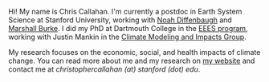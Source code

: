 Hi! My name is Chris Callahan. I'm currently a postdoc in Earth System Science at Stanford University, working with [Noah Diffenbaugh](https://climatelab.stanford.edu/) and [Marshall Burke](https://www.stanfordecholab.com/). I did my PhD at Dartmouth College in the [EEES program](https://sites.dartmouth.edu/EEES/), working with Justin Mankin in the [Climate Modeling and Impacts Group](https://jsmankin.github.io).

My research focuses on the economic, social, and health impacts of climate change. You can read more about me and my research on [my website](https://christophercallahan.me) and contact me at _christophercallahan (at) stanford (dot) edu_.
